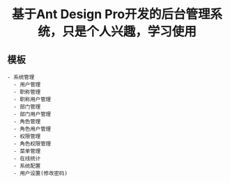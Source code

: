 
<h1 align="center">基于Ant Design Pro开发的后台管理系统，只是个人兴趣，学习使用</h1>

<div align="center">


</div>

## 模板

```
- 系统管理
  - 用户管理
  - 职称管理
  - 职称用户管理
  - 部门管理
  - 部门用户管理
  - 角色管理
  - 角色用户管理
  - 权限管理
  - 角色权限管理
  - 菜单管理
  - 在线统计    
  - 系统配置
  - 用户设置(修改密码)
```





